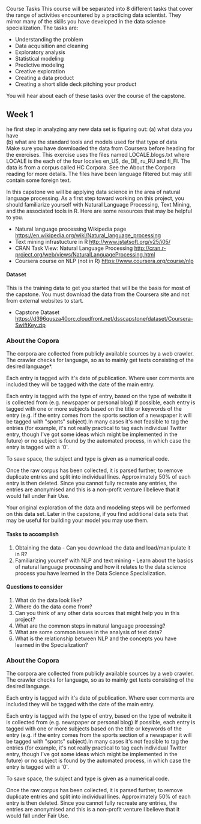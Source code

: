 Course Tasks
This course will be separated into 8 different tasks that cover the range of activities encountered by a practicing data scientist. They mirror many of the skills you have developed in the data science specialization. The tasks are:

- Understanding the problem
- Data acquisition and cleaning
- Exploratory analysis
- Statistical modeling
- Predictive modeling
- Creative exploration
- Creating a data product
- Creating a short slide deck pitching your product

You will hear about each of these tasks over the course of the capstone.

## Week 1

he first step in analyzing any new data set is figuring out: 
(a) what data you have  
(b) what are the standard tools and models used for that type of data  
Make sure you have downloaded the data from Coursera before heading for the exercises. This exercise uses the files named LOCALE.blogs.txt where LOCALE is the each of the four locales en_US, de_DE, ru_RU and fi_FI. The data is from a corpus called HC Corpora. See the About the Corpora reading for more details. The files have been language filtered but may still contain some foreign text.

In this capstone we will be applying data science in the area of natural language processing. As a first step toward working on this project, you should familiarize yourself with Natural Language Processing, Text Mining, and the associated tools in R. Here are some resources that may be helpful to you.

- Natural language processing Wikipedia page https://en.wikipedia.org/wiki/Natural_language_processing
- Text mining infrastucture in R http://www.jstatsoft.org/v25/i05/
- CRAN Task View: Natural Language Processing http://cran.r-project.org/web/views/NaturalLanguageProcessing.html
- Coursera course on NLP (not in R) https://www.coursera.org/course/nlp

#### Dataset

This is the training data to get you started that will be the basis for most of the capstone. You must download the data from the Coursera site and not from external websites to start.

- Capstone Dataset https://d396qusza40orc.cloudfront.net/dsscapstone/dataset/Coursera-SwiftKey.zip

### About the Copora

The corpora are collected from publicly available sources by a web crawler. The crawler checks for language, so as to mainly get texts consisting of the desired language*.

Each entry is tagged with it's date of publication. Where user comments are included they will be tagged with the date of the main entry.

Each entry is tagged with the type of entry, based on the type of website it is collected from (e.g. newspaper or personal blog) If possible, each entry is tagged with one or more subjects based on the title or keywords of the entry (e.g. if the entry comes from the sports section of a newspaper it will be tagged with "sports" subject).In many cases it's not feasible to tag the entries (for example, it's not really practical to tag each individual Twitter entry, though I've got some ideas which might be implemented in the future) or no subject is found by the automated process, in which case the entry is tagged with a '0'.

To save space, the subject and type is given as a numerical code.

Once the raw corpus has been collected, it is parsed further, to remove duplicate entries and split into individual lines. Approximately 50% of each entry is then deleted. Since you cannot fully recreate any entries, the entries are anonymised and this is a non-profit venture I believe that it would fall under Fair Use.



Your original exploration of the data and modeling steps will be performed on this data set. Later in the capstone, if you find additional data sets that may be useful for building your model you may use them.

#### Tasks to accomplish

1. Obtaining the data - Can you download the data and load/manipulate it in R?
2. Familiarizing yourself with NLP and text mining - Learn about the basics of natural language processing and how it relates to the data science process you have learned in the Data Science Specialization.

#### Questions to consider

1. What do the data look like?
2. Where do the data come from?
3. Can you think of any other data sources that might help you in this project?
4. What are the common steps in natural language processing?
5. What are some common issues in the analysis of text data?
6. What is the relationship between NLP and the concepts you have learned in the Specialization?

### About the Copora

The corpora are collected from publicly available sources by a web crawler. The crawler checks for language, so as to mainly get texts consisting of the desired language.

Each entry is tagged with it's date of publication. Where user comments are included they will be tagged with the date of the main entry.

Each entry is tagged with the type of entry, based on the type of website it is collected from (e.g. newspaper or personal blog) If possible, each entry is tagged with one or more subjects based on the title or keywords of the entry (e.g. if the entry comes from the sports section of a newspaper it will be tagged with "sports" subject).In many cases it's not feasible to tag the entries (for example, it's not really practical to tag each individual Twitter entry, though I've got some ideas which might be implemented in the future) or no subject is found by the automated process, in which case the entry is tagged with a '0'.

To save space, the subject and type is given as a numerical code.

Once the raw corpus has been collected, it is parsed further, to remove duplicate entries and split into individual lines. Approximately 50% of each entry is then deleted. Since you cannot fully recreate any entries, the entries are anonymised and this is a non-profit venture I believe that it would fall under Fair Use.


